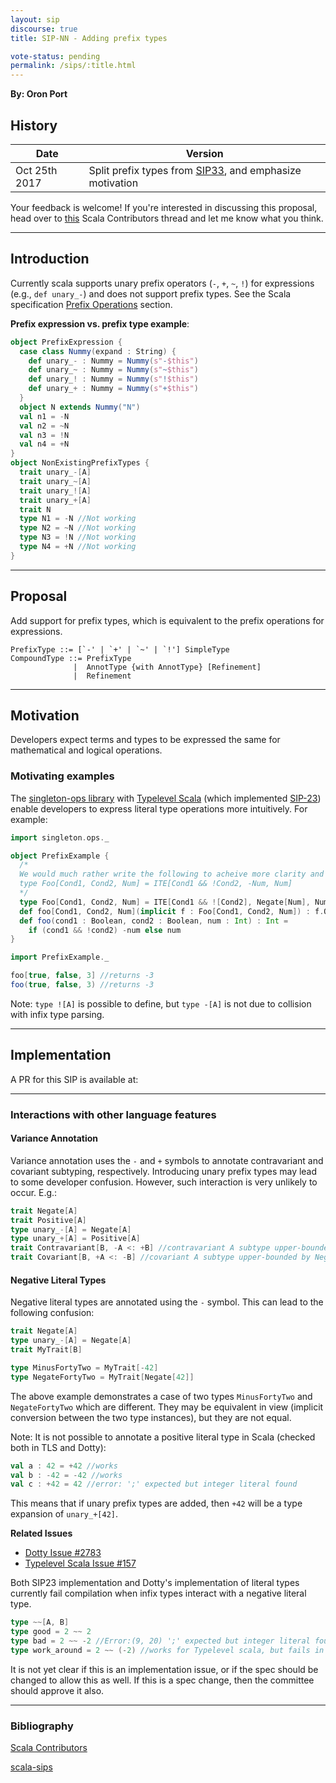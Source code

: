 ```yaml
---
layout: sip
discourse: true
title: SIP-NN - Adding prefix types

vote-status: pending
permalink: /sips/:title.html
---
```


**By: Oron Port**

## History

| Date          | Version                                  |
| ------------- | ---------------------------------------- |
| Oct 25th 2017 | Split prefix types from [SIP33](http://docs.scala-lang.org/sips/priority-based-infix-type-precedence.html), and emphasize motivation |


Your feedback is welcome! If you're interested in discussing this proposal, head over to [this](https://contributors.scala-lang.org/t/sip-nn-make-infix-type-alias-precedence-like-expression-operator-precedence/471) Scala Contributors thread and let me know what you think.

---

## Introduction
Currently scala supports unary prefix operators (`-`, `+`, `~`, `!`) for expressions (e.g., `def unary_-`) and does not support prefix types.  See the Scala specification [Prefix Operations](http://scala-lang.org/files/archive/spec/2.12/06-expressions.html#prefix-operations) section.

**Prefix expression vs. prefix type example**:

```scala
object PrefixExpression {
  case class Nummy(expand : String) {
    def unary_- : Nummy = Nummy(s"-$this")
    def unary_~ : Nummy = Nummy(s"~$this")
    def unary_! : Nummy = Nummy(s"!$this")
    def unary_+ : Nummy = Nummy(s"+$this")
  }
  object N extends Nummy("N")
  val n1 = -N
  val n2 = ~N
  val n3 = !N
  val n4 = +N
}
object NonExistingPrefixTypes {
  trait unary_-[A]
  trait unary_~[A]
  trait unary_![A]
  trait unary_+[A]
  trait N
  type N1 = -N //Not working
  type N2 = ~N //Not working
  type N3 = !N //Not working
  type N4 = +N //Not working
}
```

---

## Proposal
Add support for prefix types, which is equivalent to the prefix operations for expressions.

```
PrefixType ::= [`-' | `+' | `~' | `!'] SimpleType
CompoundType ::= PrefixType
              |  AnnotType {with AnnotType} [Refinement]
              |  Refinement
```

---

## Motivation
Developers expect terms and types to be expressed the same for mathematical and logical operations.

### Motivating examples

The [singleton-ops library](https://github.com/fthomas/singleton-ops) with [Typelevel Scala](https://github.com/typelevel/scala) (which implemented [SIP-23](http://docs.scala-lang.org/sips/pending/42.type.html)) enable developers to express literal type operations more intuitively. For example:

```scala
import singleton.ops._

object PrefixExample {
  /*
  We would much rather write the following to acheive more clarity and shorter code:
  type Foo[Cond1, Cond2, Num] = ITE[Cond1 && !Cond2, -Num, Num]	
  */
  type Foo[Cond1, Cond2, Num] = ITE[Cond1 && ![Cond2], Negate[Num], Num]  
  def foo[Cond1, Cond2, Num](implicit f : Foo[Cond1, Cond2, Num]) : f.Out = f.value
  def foo(cond1 : Boolean, cond2 : Boolean, num : Int) : Int = 
    if (cond1 && !cond2) -num else num
}

import PrefixExample._

foo[true, false, 3] //returns -3
foo(true, false, 3) //returns -3
```

Note: `type ![A]` is possible to define, but `type -[A]` is not due to collision with infix type parsing.

---

## Implementation

A PR for this SIP is available at: 

------

### Interactions with other language features

#### Variance Annotation
Variance annotation uses the `-` and `+` symbols to annotate contravariant and covariant subtyping, respectively. Introducing unary prefix types may lead to some developer confusion. However, such interaction is very unlikely to occur. E.g.:

```scala
trait Negate[A]
trait Positive[A]
type unary_-[A] = Negate[A]
type unary_+[A] = Positive[A]
trait Contravariant[B, -A <: +B] //contravariant A subtype upper-bounded by Positive[B]
trait Covariant[B, +A <: -B] //covariant A subtype upper-bounded by Negative[B]
```

#### Negative Literal Types
Negative literal types are annotated using the `-` symbol. This can lead to the following confusion:

```scala
trait Negate[A]
type unary_-[A] = Negate[A]
trait MyTrait[B]

type MinusFortyTwo = MyTrait[-42]
type NegateFortyTwo = MyTrait[Negate[42]]
```

The above example demonstrates a case of two types `MinusFortyTwo` and `NegateFortyTwo` which are different. They may be equivalent in view (implicit conversion between the two type instances), but they are not equal.

Note: It is not possible to annotate a positive literal type in Scala (checked both in TLS and Dotty):

```scala
val a : 42 = +42 //works
val b : -42 = -42 //works
val c : +42 = 42 //error: ';' expected but integer literal found
```

This means that if unary prefix types are added, then `+42` will be a type expansion of `unary_+[42]`.

**Related Issues**
* [Dotty Issue #2783](https://github.com/lampepfl/dotty/issues/2783)
* [Typelevel Scala Issue #157](https://github.com/typelevel/scala/issues/157)

Both SIP23 implementation and Dotty's implementation of literal types currently fail compilation when infix types interact with a negative literal type.
```scala
type ~~[A, B]
type good = 2 ~~ 2
type bad = 2 ~~ -2 //Error:(9, 20) ';' expected but integer literal found.
type work_around = 2 ~~ (-2) //works for Typelevel scala, but fails in Dotty
```
It is not yet clear if this is an implementation issue, or if the spec should be changed to allow this as well.
If this is a spec change, then the committee should approve it also. 

----

### Bibliography
[Scala Contributors](https://contributors.scala-lang.org/t/sip-nn-make-infix-type-alias-precedence-like-expression-operator-precedence/471)

[scala-sips](https://groups.google.com/forum/#!topic/scala-sips/ARVf1RLDw9U)
